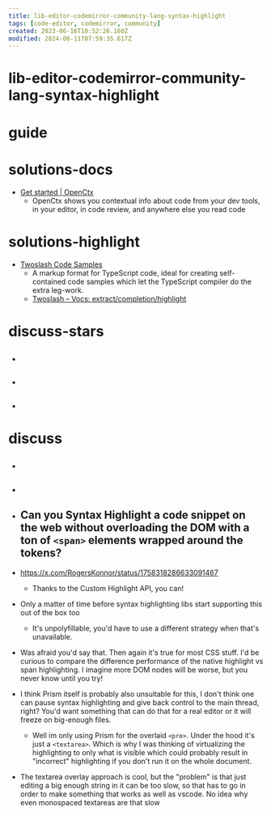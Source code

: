 ```yaml
---
title: lib-editor-codemirror-community-lang-syntax-highlight
tags: [code-editor, codemirror, community]
created: 2023-06-16T10:52:26.160Z
modified: 2024-08-11T07:59:35.617Z
---
```


# lib-editor-codemirror-community-lang-syntax-highlight

# guide

# solutions-docs
- [Get started | OpenCtx](https://openctx.org/docs/start)
  - OpenCtx shows you contextual info about code from your dev tools, in your editor, in code review, and anywhere else you read code
# solutions-highlight
- [Twoslash Code Samples](https://www.typescriptlang.org/dev/twoslash/)
  - A markup format for TypeScript code, ideal for creating self-contained code samples which let the TypeScript compiler do the extra leg-work.
  - [Twoslash – Vocs: extract/completion/highlight](https://vocs.dev/docs/guides/twoslash)
# discuss-stars
- ## 

- ## 

- ## 
# discuss
- ## 

- ## 

- ## Can you Syntax Highlight a code snippet on the web without overloading the DOM with a ton of `<span>` elements wrapped around the tokens?
- https://x.com/RogersKonnor/status/1758318286633091467
  - Thanks to the Custom Highlight API, you can!
- Only a matter of time before syntax highlighting libs start supporting this out of the box too
  - It's unpolyfillable, you'd have to use a different strategy when that's unavailable.
- Was afraid you'd say that. Then again it's true for most CSS stuff. I'd be curious to compare the difference performance of the native highlight vs span highlighting. I imagine more DOM nodes will be worse, but you never know until you try!

- I think Prism itself is probably also unsuitable for this, I don't think one can pause syntax highlighting and give back control to the main thread, right? You'd want something that can do that for a real editor or it will freeze on big-enough files.
  - Well im only using Prism for the overlaid `<pre>`. Under the hood it's just a `<textarea>`. Which is why I was thinking of virtualizing the highlighting to only what is visible which could probably result in "incorrect" highlighting if you don't run it on the whole document.

- The textarea overlay approach is cool, but the "problem" is that just editing a big enough string in it can be too slow, so that has to go in order to make something that works as well as vscode. No idea why even monospaced textareas are that slow 
